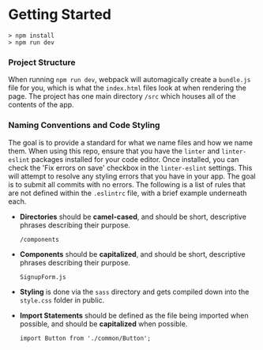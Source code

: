 # Getting Started

```
> npm install
> npm run dev
```
### Project Structure


When running `npm run dev`, webpack will automagically create a `bundle.js` file for you, which is what the `index.html` files look at when rendering the page. The project has one main directory `/src` which houses all of the contents of the app.

### Naming Conventions and Code Styling
The goal is to provide a standard for what we name files and how we name them. When using this repo, ensure that you have the `linter` and `linter-eslint` packages installed for your code editor. Once installed, you can check the 'Fix errors on save' checkbox in the `linter-eslint` settings. This will attempt to resolve any styling errors that you have in your app. The goal is to submit all commits with no errors. The following is a list of rules that are not defined within the `.eslintrc` file, with a brief example underneath each.

* **Directories** should be **camel-cased**, and should be short, descriptive phrases describing their purpose.
  ```
  /components
  ```

* **Components** should be **capitalized**, and should be short, descriptive phrases describing their purpose.
  ```
  SignupForm.js
  ```

* **Styling** is done via the `sass` directory and gets compiled down into the `style.css` folder in public.

* **Import Statements** should be defined as the file being imported when possible, and should be **capitalized** when possible.
  ```
  import Button from './common/Button';
  ```
